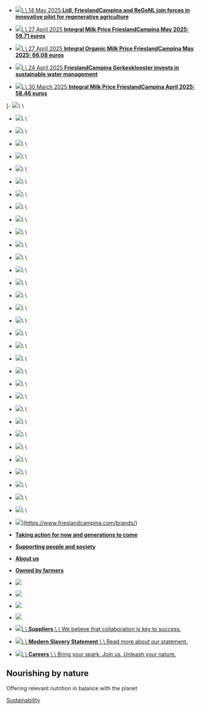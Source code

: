 - [![](https://www.frieslandcampina.com/uploads/2025/05/Foto-Vlnr-Tuncay-Ozguner-FrieslandCampina-melkveehouder-Andre-de-Groot-Eline-van-der-Mast-ReGeNL-en-Erik-van-den-Hoogen-Lidl-Nederland-1320x1000.jpg)\\
\\
14 May 2025 **Lidl, FrieslandCampina and ReGeNL join forces in innovative pilot for regenerative agriculture**](https://www.frieslandcampina.com/news/lidl-frieslandcampina-and-regenl-join-forces-in-innovative-pilot-for-regenerative-agriculture/)
- [![](https://www.frieslandcampina.com/uploads/2025/04/FC14502-660x500.jpg)\\
\\
27 April 2025 **Integral Milk Price FrieslandCampina May 2025: 59.71 euros**](https://www.frieslandcampina.com/news/integral-milk-price-frieslandcampina-may-2025/)

- [![](https://www.frieslandcampina.com/uploads/2025/04/FC14506-660x500.jpg)\\
\\
27 April 2025 **Integral Organic Milk Price FrieslandCampina May 2025: 66.08 euros**](https://www.frieslandcampina.com/news/integral-organic-milk-price-frieslandcampina-may-2025/)
- [![](https://www.frieslandcampina.com/uploads/2025/04/Still-frame-video-2-1320x1000.jpg)\\
\\
24 April 2025 **FrieslandCampina Gerkesklooster invests in sustainable water management**](https://www.frieslandcampina.com/news/frieslandcampina-gerkesklooster-invests-in-sustainable-water-management/)
- [![](https://www.frieslandcampina.com/uploads/2022/12/Koeien-in-kruidenrijk-grasland_organic-milk-price-July-2022-1320x1000.jpg)\\
\\
30 March 2025 **Integral Milk Price FrieslandCampina April 2025: 58.46 euros**](https://www.frieslandcampina.com/news/integral-milk-price-frieslandcampina-april-2025/)

[- ![](https://www.frieslandcampina.com/uploads/2023/01/vidda-valess-380x380.png)\\
\\
- ![](https://www.frieslandcampina.com/uploads/2023/01/Frisian-Flag-380x379.jpg)\\
\\
- ![](https://www.frieslandcampina.com/uploads/2023/01/peak-logo..-380x380.png)\\
\\
- ![](https://www.frieslandcampina.com/uploads/2023/01/Debic-380x380.png)\\
\\
- ![](https://www.frieslandcampina.com/uploads/2023/01/Foremost-380x380.png)\\
\\
- ![](https://www.frieslandcampina.com/uploads/2023/01/campina-logo-380x380.jpg)\\
\\
- ![](https://www.frieslandcampina.com/uploads/2023/01/Friso-380x285.jpg)\\
\\
- ![](https://www.frieslandcampina.com/uploads/2023/01/Rainbow-380x380.png)\\
\\
- ![](https://www.frieslandcampina.com/uploads/2023/01/Alaska-logo-380x380.png)\\
\\
- ![](https://www.frieslandcampina.com/uploads/2023/01/Olpers-logo-380x380.png)\\
\\
- ![](https://www.frieslandcampina.com/uploads/2023/01/vidda-foremost-380x380.png)\\
\\
- ![](https://www.frieslandcampina.com/uploads/2023/01/Black-and-White-380x380.png)\\
\\
- ![](https://www.frieslandcampina.com/uploads/2023/01/Royal-hollandia-380x380.png)\\
\\
- ![](https://www.frieslandcampina.com/uploads/2023/01/BonnetRouge_Logo-380x380.png)\\
\\
- ![](https://www.frieslandcampina.com/uploads/2023/01/Frico-380x380.png)\\
\\
- ![](https://www.frieslandcampina.com/uploads/2023/01/Lattiz-380x380.jpg)\\
\\
- ![](https://www.frieslandcampina.com/uploads/2023/01/DL_Logo-with-white-BG-380x380.png)\\
\\
- ![](https://www.frieslandcampina.com/uploads/2023/01/vidda-valess-380x380.png)\\
\\
- ![](https://www.frieslandcampina.com/uploads/2023/01/Frisian-Flag-380x379.jpg)\\
\\
- ![](https://www.frieslandcampina.com/uploads/2023/01/peak-logo..-380x380.png)\\
\\
- ![](https://www.frieslandcampina.com/uploads/2023/01/Debic-380x380.png)\\
\\
- ![](https://www.frieslandcampina.com/uploads/2023/01/Foremost-380x380.png)\\
\\
- ![](https://www.frieslandcampina.com/uploads/2023/01/campina-logo-380x380.jpg)\\
\\
- ![](https://www.frieslandcampina.com/uploads/2023/01/Friso-380x285.jpg)\\
\\
- ![](https://www.frieslandcampina.com/uploads/2023/01/Rainbow-380x380.png)\\
\\
- ![](https://www.frieslandcampina.com/uploads/2023/01/Alaska-logo-380x380.png)\\
\\
- ![](https://www.frieslandcampina.com/uploads/2023/01/Olpers-logo-380x380.png)\\
\\
- ![](https://www.frieslandcampina.com/uploads/2023/01/vidda-foremost-380x380.png)\\
\\
- ![](https://www.frieslandcampina.com/uploads/2023/01/Black-and-White-380x380.png)\\
\\
- ![](https://www.frieslandcampina.com/uploads/2023/01/Royal-hollandia-380x380.png)\\
\\
- ![](https://www.frieslandcampina.com/uploads/2023/01/BonnetRouge_Logo-380x380.png)\\
\\
- ![](https://www.frieslandcampina.com/uploads/2023/01/Frico-380x380.png)\\
\\
- ![](https://www.frieslandcampina.com/uploads/2023/01/Lattiz-380x380.jpg)\\
\\
- ![](https://www.frieslandcampina.com/uploads/2023/01/DL_Logo-with-white-BG-380x380.png)](https://www.frieslandcampina.com/brands/)

- [**Taking action for now and generations to come**](https://www.frieslandcampina.com/sustainability/the-climate-plan/)
- [**Supporting people and society**](https://www.frieslandcampina.com/sustainability/society/)
- [**About us**](https://www.frieslandcampina.com/about-us/)
- [**Owned by farmers**](https://www.frieslandcampina.com/owned-by-farmers/)

- ![](https://www.frieslandcampina.com/uploads/2022/12/Homepage-test-blue-1-1300x1000.png)

- ![](https://www.frieslandcampina.com/uploads/2022/12/World-milk-day-with-female-dairy-farmers-in-Nigeria-1300x1000.jpg)

- ![](https://www.frieslandcampina.com/uploads/2023/01/Lead-with-sustainability-1300x1000.jpg)

- ![](https://www.frieslandcampina.com/uploads/2023/02/FC05878-1300x1000.jpg)


- [![](https://www.frieslandcampina.com/uploads/2023/12/FC05898-1440x1120.jpg)\\
\\
**Suppliers** \\
\\
We believe that collaboration is key to success.](https://www.frieslandcampina.com/suppliers/)
- [![](https://www.frieslandcampina.com/uploads/2022/12/Dairy-Development-Indonesia-Farmer-getting-grass-01-e1453978184554-1-1440x1120.jpg)\\
\\
**Modern Slavery Statement** \\
\\
Read more about our statement.](https://www.frieslandcampina.com/modern-slavery-statement/)
- [![](https://www.frieslandcampina.com/uploads/2023/03/MicrosoftTeams-image-17-1080x630.jpg)\\
\\
**Careers** \\
\\
Bring your spark. Join us. Unleash your nature.](https://careers.frieslandcampina.com/)

## Nourishing by nature

Offering relevant nutrition in balance with the planet

[Sustainability](https://www.frieslandcampina.com/sustainability/)
